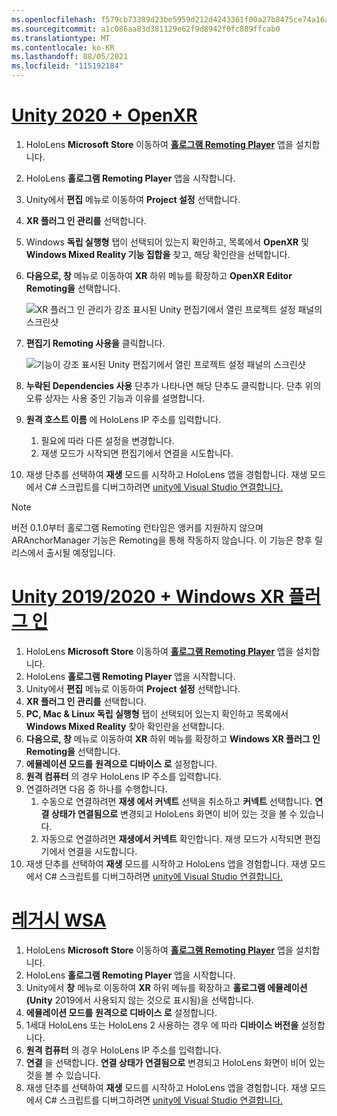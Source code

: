 ```yaml
---
ms.openlocfilehash: f579cb73389d23be5959d212d4243361f00a27b8475ce74a16acc2bffa7a192b
ms.sourcegitcommit: a1c086aa83d381129e62f9d8942f0fc889ffcab0
ms.translationtype: MT
ms.contentlocale: ko-KR
ms.lasthandoff: 08/05/2021
ms.locfileid: "115192184"
---
```

# <a name="unity-2020--openxr"></a>[Unity 2020 + OpenXR](#tab/openxr)

1. HoloLens **Microsoft Store** 이동하여 **[홀로그램 Remoting Player](https://www.microsoft.com/store/p/holographic-remoting-player/9nblggh4sv40)** 앱을 설치합니다.
1. HoloLens **홀로그램 Remoting Player** 앱을 시작합니다.
1. Unity에서 **편집** 메뉴로 이동하여 **Project 설정** 선택합니다.
1. **XR 플러그 인 관리를** 선택합니다.
1. Windows **독립 실행형** 탭이 선택되어 있는지 확인하고, 목록에서 **OpenXR** 및 **Windows Mixed Reality 기능 집합을** 찾고, 해당 확인란을 선택합니다.
1. **다음으로, 창** 메뉴로 이동하여 **XR** 하위 메뉴를 확장하고 **OpenXR Editor Remoting을** 선택합니다.

    ![XR 플러그 인 관리가 강조 표시된 Unity 편집기에서 열린 프로젝트 설정 패널의 스크린샷](../images/openxr-features-img-02.png)

1. **편집기 Remoting 사용을** 클릭합니다.

    ![기능이 강조 표시된 Unity 편집기에서 열린 프로젝트 설정 패널의 스크린샷](../images/openxr-features-img-03.png)

1. **누락된 Dependencies 사용** 단추가 나타나면 해당 단추도 클릭합니다. 단추 위의 오류 상자는 사용 중인 기능과 이유를 설명합니다.
1. **원격 호스트 이름** 에 HoloLens IP 주소를 입력합니다.
   1. 필요에 따라 다른 설정을 변경합니다.
   1. 재생 모드가 시작되면 편집기에서 연결을 시도합니다.
1. 재생 단추를 선택하여 **재생** 모드를 시작하고 HoloLens 앱을 경험합니다. 재생 모드에서 C# 스크립트를 디버그하려면 [unity에 Visual Studio 연결합니다.](/visualstudio/gamedev/unity/get-started/using-visual-studio-tools-for-unity?pivots=windows)

> [!NOTE]
> 버전 0.1.0부터 홀로그램 Remoting 런타임은 앵커를 지원하지 않으며 ARAnchorManager 기능은 Remoting을 통해 작동하지 않습니다.  이 기능은 향후 릴리스에서 출시될 예정입니다.

# <a name="unity-20192020--windows-xr-plugin"></a>[Unity 2019/2020 + Windows XR 플러그 인](#tab/winxr)

1. HoloLens **Microsoft Store** 이동하여 **[홀로그램 Remoting Player](https://www.microsoft.com/store/p/holographic-remoting-player/9nblggh4sv40)** 앱을 설치합니다.
1. HoloLens **홀로그램 Remoting Player** 앱을 시작합니다.
1. Unity에서 **편집** 메뉴로 이동하여 **Project 설정** 선택합니다.
1. **XR 플러그 인 관리를** 선택합니다.
1. **PC, Mac & Linux 독립 실행형** 탭이 선택되어 있는지 확인하고 목록에서 **Windows Mixed Reality** 찾아 확인란을 선택합니다.
1. **다음으로, 창** 메뉴로 이동하여 **XR** 하위 메뉴를 확장하고 **Windows XR 플러그 인 Remoting을** 선택합니다.
1. **에뮬레이션 모드를** **원격으로 디바이스 로** 설정합니다.
1. **원격 컴퓨터** 의 경우 HoloLens IP 주소를 입력합니다.
1. 연결하려면 다음 중 하나를 수행합니다.
   1. 수동으로 연결하려면 **재생 에서 커넥트** 선택을 취소하고 **커넥트** 선택합니다. **연결 상태가 연결됨으로** 변경되고 HoloLens 화면이 비어 있는 것을 볼 수 있습니다. 
   1. 자동으로 연결하려면 **재생에서 커넥트** 확인합니다. 재생 모드가 시작되면 편집기에서 연결을 시도합니다.
1. 재생 단추를 선택하여 **재생** 모드를 시작하고 HoloLens 앱을 경험합니다. 재생 모드에서 C# 스크립트를 디버그하려면 [unity에 Visual Studio 연결합니다.](/visualstudio/gamedev/unity/get-started/using-visual-studio-tools-for-unity?pivots=windows)

# <a name="legacy-wsa"></a>[레거시 WSA](#tab/wsa)

1. HoloLens **Microsoft Store** 이동하여 **[홀로그램 Remoting Player](https://www.microsoft.com/store/p/holographic-remoting-player/9nblggh4sv40)** 앱을 설치합니다.
1. HoloLens **홀로그램 Remoting Player** 앱을 시작합니다.
1. Unity에서 **창** 메뉴로 이동하여 **XR** 하위 메뉴를 확장하고 **홀로그램 에뮬레이션(Unity** 2019에서 사용되지 않는 것으로 표시됨)을 선택합니다.
1. **에뮬레이션 모드를** **원격으로 디바이스 로** 설정합니다.
1. 1세대 HoloLens 또는 HoloLens 2 사용하는 경우 에 따라 **디바이스 버전을** 설정합니다.
1. **원격 컴퓨터** 의 경우 HoloLens IP 주소를 입력합니다.
1. **연결** 을 선택합니다. **연결 상태가 연결됨으로** 변경되고 HoloLens 화면이 비어 있는 것을 볼 수 있습니다. 
1. 재생 단추를 선택하여 **재생** 모드를 시작하고 HoloLens 앱을 경험합니다. 재생 모드에서 C# 스크립트를 디버그하려면 [unity에 Visual Studio 연결합니다.](/visualstudio/gamedev/unity/get-started/using-visual-studio-tools-for-unity?pivots=windows)
